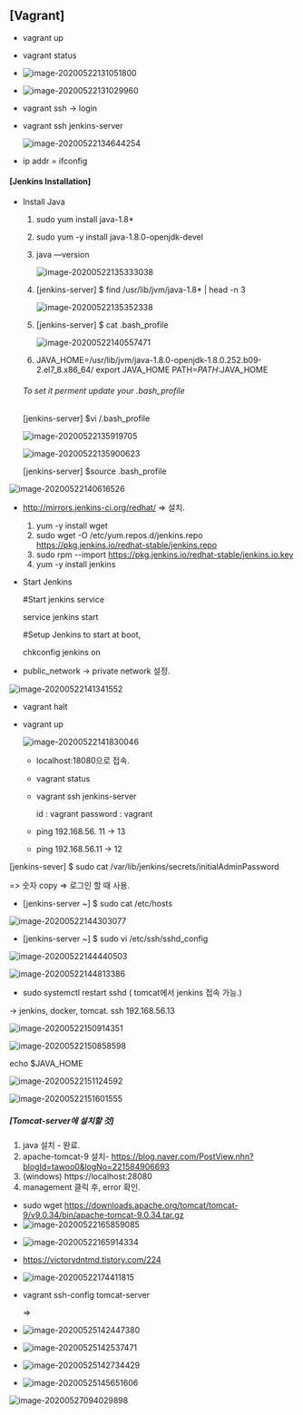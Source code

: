 ## [Vagrant]

- vagrant up
- vagrant status



- ![image-20200522131051800](C:\Users\HPE\AppData\Roaming\Typora\typora-user-images\image-20200522131051800.png)



- ![image-20200522131029960](C:\Users\HPE\AppData\Roaming\Typora\typora-user-images\image-20200522131029960.png)

- vagrant ssh -> login

- vagrant ssh jenkins-server

  ![image-20200522134644254](C:\Users\HPE\AppData\Roaming\Typora\typora-user-images\image-20200522134644254.png)

- ip addr = ifconfig

#### [Jenkins Installation]

- Install Java

  1. sudo yum install java-1.8*

  2. sudo yum -y install java-1.8.0-openjdk-devel

  3. java —version

     ![image-20200522135333038](C:\Users\HPE\AppData\Roaming\Typora\typora-user-images\image-20200522135333038.png)

  4. [jenkins-server] $ find /usr/lib/jvm/java-1.8* | head -n 3

     ![image-20200522135352338](C:\Users\HPE\AppData\Roaming\Typora\typora-user-images\image-20200522135352338.png)

  5. [jenkins-server] $ cat .bash_profile

     ![image-20200522140557471](C:\Users\HPE\AppData\Roaming\Typora\typora-user-images\image-20200522140557471.png)

  6. JAVA_HOME=/usr/lib/jvm/java-1.8.0-openjdk-1.8.0.252.b09-2.el7_8.x86_64/
     export JAVA_HOME
     PATH=$PATH:$JAVA_HOME

  ###### To set it perment update your .bash_profile
  [jenkins-server] $vi /.bash_profile

  ![image-20200522135919705](C:\Users\HPE\AppData\Roaming\Typora\typora-user-images\image-20200522135919705.png)

  ![image-20200522135900623](C:\Users\HPE\AppData\Roaming\Typora\typora-user-images\image-20200522135900623.png)

  [jenkins-server] $source .bash_profile

![image-20200522140616526](C:\Users\HPE\AppData\Roaming\Typora\typora-user-images\image-20200522140616526.png)

- http://mirrors.jenkins-ci.org/redhat/ => 설치.

  1. yum -y install wget
  2. sudo wget -O /etc/yum.repos.d/jenkins.repo https://pkg.jenkins.io/redhat-stable/jenkins.repo
  3. sudo rpm --import https://pkg.jenkins.io/redhat-stable/jenkins.io.key
  4. yum -y install jenkins

- Start Jenkins

  #Start jenkins service

  service jenkins start

  #Setup Jenkins to start at boot,

  chkconfig jenkins on

- public_network -> private network 설정.

![image-20200522141341552](C:\Users\HPE\AppData\Roaming\Typora\typora-user-images\image-20200522141341552.png)

- vagrant halt

- vagrant up

  ![image-20200522141830046](C:\Users\HPE\AppData\Roaming\Typora\typora-user-images\image-20200522141830046.png)

  - localhost:18080으로 접속.

  

  - vagrant status

  - vagrant ssh jenkins-server

    id : vagrant password : vagrant

  - ping 192.168.56. 11 -> 13

  - ping 192.168.56.11 -> 12

  

[jenkins-sever] $ sudo cat /var/lib/jenkins/secrets/initialAdminPassword

=> 숫자 copy => 로그인 할 때 사용.

- [jenkins-server ~] $ sudo cat /etc/hosts

![image-20200522144303077](C:\Users\HPE\AppData\Roaming\Typora\typora-user-images\image-20200522144303077.png)

- [jenkins-server ~] $ sudo vi /etc/ssh/sshd_config

![image-20200522144440503](C:\Users\HPE\AppData\Roaming\Typora\typora-user-images\image-20200522144440503.png)

![image-20200522144813386](C:\Users\HPE\AppData\Roaming\Typora\typora-user-images\image-20200522144813386.png)

- sudo systemctl restart sshd ( tomcat에서 jenkins 접속 가능.)

-> jenkins, docker, tomcat. ssh 192.168.56.13

![image-20200522150914351](C:\Users\HPE\AppData\Roaming\Typora\typora-user-images\image-20200522150914351.png)

![image-20200522150858598](C:\Users\HPE\AppData\Roaming\Typora\typora-user-images\image-20200522150858598.png)

echo $JAVA_HOME

![image-20200522151124592](C:\Users\HPE\AppData\Roaming\Typora\typora-user-images\image-20200522151124592.png)



![image-20200522151601555](C:\Users\HPE\AppData\Roaming\Typora\typora-user-images\image-20200522151601555.png)



##### [Tomcat-server에 설치할 것]

1. java 설치 - 완료.
2. apache-tomcat-9 설치- https://blog.naver.com/PostView.nhn?blogId=tawoo0&logNo=221584906693
3. (windows) https://localhost:28080
4. management 클릭 후, error 확인. 

* sudo wget https://downloads.apache.org/tomcat/tomcat-9/v9.0.34/bin/apache-tomcat-9.0.34.tar.gz 
* ![image-20200522165859085](C:\Users\HPE\AppData\Roaming\Typora\typora-user-images\image-20200522165859085.png)



- ![image-20200522165914334](C:\Users\HPE\AppData\Roaming\Typora\typora-user-images\image-20200522165914334.png)

- https://victorydntmd.tistory.com/224

- ![image-20200522174411815](C:\Users\HPE\AppData\Roaming\Typora\typora-user-images\image-20200522174411815.png)

- vagrant ssh-config tomcat-server

  => 

- ![image-20200525142447380](C:\Users\HPE\AppData\Roaming\Typora\typora-user-images\image-20200525142447380.png)

- ![image-20200525142537471](C:\Users\HPE\AppData\Roaming\Typora\typora-user-images\image-20200525142537471.png)

- ![image-20200525142734429](C:\Users\HPE\AppData\Roaming\Typora\typora-user-images\image-20200525142734429.png)

- ![image-20200525145651606](C:\Users\HPE\AppData\Roaming\Typora\typora-user-images\image-20200525145651606.png)



![image-20200527094029898](C:\Users\HPE\AppData\Roaming\Typora\typora-user-images\image-20200527094029898.png)